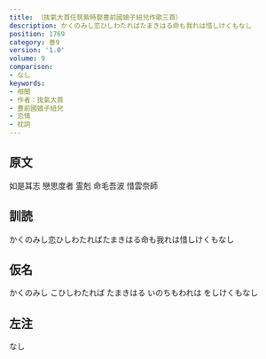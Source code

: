 ```yaml
---
title: （抜氣大首任筑紫時娶豊前國娘子紐兒作歌三首）
description: かくのみし恋ひしわたればたまきはる命も我れは惜しけくもなし
position: 1769
category: 巻9
version: '1.0'
volume: 9
comparison:
- なし
keywords:
- 相聞
- 作者：抜氣大首
- 豊前國娘子紐兒
- 恋情
- 枕詞
---
```


## 原文

如是耳志 戀思度者 霊剋 命毛吾波 惜雲奈師

## 訓読

かくのみし恋ひしわたればたまきはる命も我れは惜しけくもなし

## 仮名

かくのみし こひしわたれば たまきはる いのちもわれは をしけくもなし

## 左注

なし
